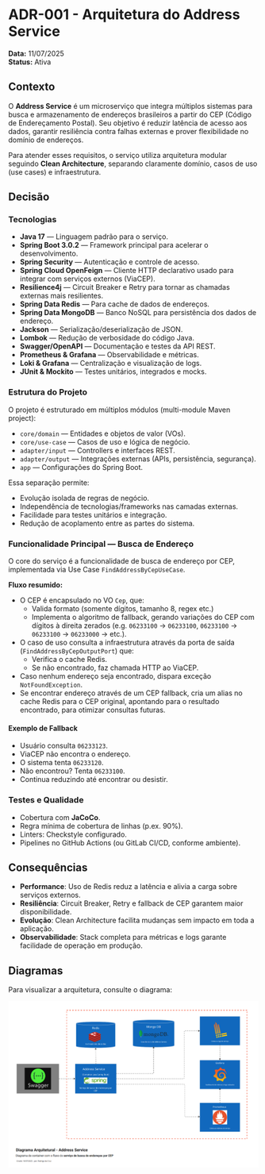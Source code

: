 
# ADR-001 - Arquitetura do Address Service

**Data:** 11/07/2025  
**Status:** Ativa  

## Contexto

O **Address Service** é um microserviço que integra múltiplos sistemas para busca e armazenamento de endereços brasileiros a partir do CEP (Código de Endereçamento Postal). Seu objetivo é reduzir latência de acesso aos dados, garantir resiliência contra falhas externas e prover flexibilidade no domínio de endereços.  

Para atender esses requisitos, o serviço utiliza arquitetura modular seguindo **Clean Architecture**, separando claramente domínio, casos de uso (use cases) e infraestrutura.  

## Decisão

### Tecnologias

- **Java 17** — Linguagem padrão para o serviço.
- **Spring Boot 3.0.2** — Framework principal para acelerar o desenvolvimento.
- **Spring Security** — Autenticação e controle de acesso.
- **Spring Cloud OpenFeign** — Cliente HTTP declarativo usado para integrar com serviços externos (ViaCEP).
- **Resilience4j** — Circuit Breaker e Retry para tornar as chamadas externas mais resilientes.
- **Spring Data Redis** — Para cache de dados de endereços.
- **Spring Data MongoDB** — Banco NoSQL para persistência dos dados de endereço.
- **Jackson** — Serialização/deserialização de JSON.
- **Lombok** — Redução de verbosidade do código Java.
- **Swagger/OpenAPI** — Documentação e testes da API REST.
- **Prometheus & Grafana** — Observabilidade e métricas.
- **Loki & Grafana** — Centralização e visualização de logs.
- **JUnit & Mockito** — Testes unitários, integrados e mocks.

### Estrutura do Projeto

O projeto é estruturado em múltiplos módulos (multi-module Maven project):

- `core/domain` — Entidades e objetos de valor (VOs).
- `core/use-case` — Casos de uso e lógica de negócio.
- `adapter/input` — Controllers e interfaces REST.
- `adapter/output` — Integrações externas (APIs, persistência, segurança).
- `app` — Configurações do Spring Boot.

Essa separação permite:

- Evolução isolada de regras de negócio.
- Independência de tecnologias/frameworks nas camadas externas.
- Facilidade para testes unitários e integração.
- Redução de acoplamento entre as partes do sistema.

### Funcionalidade Principal — Busca de Endereço

O core do serviço é a funcionalidade de busca de endereço por CEP, implementada via Use Case `FindAddressByCepUseCase`.  

**Fluxo resumido:**

- O CEP é encapsulado no VO `Cep`, que:
  - Valida formato (somente dígitos, tamanho 8, regex etc.)
  - Implementa o algoritmo de fallback, gerando variações do CEP com dígitos à direita zerados (e.g. `06233100` → `06233100`, `06233100` → `06233100` → `06233000` → etc.).
- O caso de uso consulta a infraestrutura através da porta de saída (`FindAddressByCepOutputPort`) que:
  - Verifica o cache Redis.
  - Se não encontrado, faz chamada HTTP ao ViaCEP.
- Caso nenhum endereço seja encontrado, dispara exceção `NotFoundException`.
- Se encontrar endereço através de um CEP fallback, cria um alias no cache Redis para o CEP original, apontando para o resultado encontrado, para otimizar consultas futuras.

#### Exemplo de Fallback

- Usuário consulta `06233123`.
- ViaCEP não encontra o endereço.
- O sistema tenta `06233120`.
- Não encontrou? Tenta `06233100`.
- Continua reduzindo até encontrar ou desistir.

### Testes e Qualidade

- Cobertura com **JaCoCo**.
- Regra mínima de cobertura de linhas (p.ex. 90%).
- Linters: Checkstyle configurado.
- Pipelines no GitHub Actions (ou GitLab CI/CD, conforme ambiente).

## Consequências

- **Performance**: Uso de Redis reduz a latência e alivia a carga sobre serviços externos.
- **Resiliência**: Circuit Breaker, Retry e fallback de CEP garantem maior disponibilidade.
- **Evolução**: Clean Architecture facilita mudanças sem impacto em toda a aplicação.
- **Observabilidade**: Stack completa para métricas e logs garante facilidade de operação em produção.

## Diagramas

Para visualizar a arquitetura, consulte o diagrama:

![Diagrama Arquitetural](../img/diagrama-arquitetura.png)

